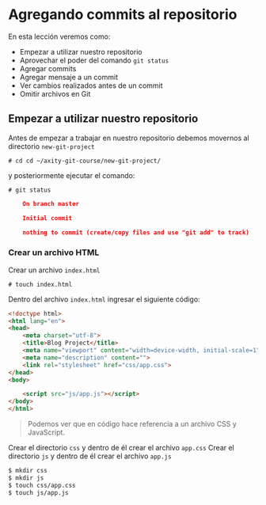 # Agregando commits al repositorio

En esta lección veremos como:

 - Empezar a utilizar nuestro repositorio
 - Aprovechar el poder del comando `git status`
 - Agregar commits
 - Agregar mensaje a un commit
 - Ver cambios realizados antes de un commit
 - Omitir archivos en Git

## Empezar a utilizar nuestro repositorio

Antes de empezar a trabajar en nuestro repositorio debemos movernos al directorio `new-git-project` 

    # cd cd ~/axity-git-course/new-git-project/
    
y posteriormente ejecutar el comando:

    # git status

```json
    On branch master

    Initial commit

    nothing to commit (create/copy files and use "git add" to track)
```

### Crear un archivo HTML

Crear un archivo `index.html` 

    # touch index.html

Dentro del archivo `index.html` ingresar el siguiente código:

```html
<!doctype html>
<html lang="en">
<head>
    <meta charset="utf-8">
    <title>Blog Project</title>
    <meta name="viewport" content="width=device-width, initial-scale=1">
    <meta name="description" content="">
    <link rel="stylesheet" href="css/app.css">
</head>
<body>

    <script src="js/app.js"></script>
</body>
</html>
```

> Podemos ver que en código hace referencia a un archivo CSS  y JavaScript.

Crear el directorio `css` y dentro de él crear el archivo `app.css`
Crear el directorio `js` y dentro de él crear el archivo `app.js`

```bash
$ mkdir css
$ mkdir js
$ touch css/app.css
$ touch js/app.js
```

<!--stackedit_data:
eyJoaXN0b3J5IjpbMjE1MzY1MDkyLC0xODk4OTg0NzIyLC01OD
MwODA2MjQsMTcxODIzNzI4MSwxMzI1NzQ2Mzc0LDE1NjI0MzUy
NzksMTc1MDIwOTU0Niw0MjEwNDM2NiwyMDQwMjI4OTY5LC0xNz
U4OTg0NzI0LDEzMjY5NDY3NjcsMTgxNTEyMTc4MCw0MTYzNTgw
NjNdfQ==
-->